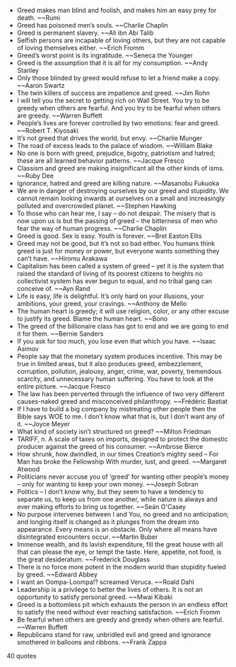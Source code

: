  - Greed makes man blind and foolish, and makes him an easy prey for death. ~~Rumi
 - Greed has poisoned men’s souls. ~~Charlie Chaplin
 - Greed is permanent slavery. ~~Ali ibn Abi Talib
 - Selfish persons are incapable of loving others, but they are not capable of loving themselves either. ~~Erich Fromm
 - Greed’s worst point is its ingratitude. ~~Seneca the Younger
 - Greed is the assumption that it is all for my consumption. ~~Andy Stanley
 - Only those blinded by greed would refuse to let a friend make a copy. ~~Aaron Swartz
 - The twin killers of success are impatience and greed. ~~Jim Rohn
 - I will tell you the secret to getting rich on Wall Street. You try to be greedy when others are fearful. And you try to be fearful when others are greedy. ~~Warren Buffett
 - People’s lives are forever controlled by two emotions: fear and greed. ~~Robert T. Kiyosaki
 - It’s not greed that drives the world, but envy. ~~Charlie Munger
 - The road of excess leads to the palace of wisdom. ~~William Blake
 - No one is born with greed, prejudice, bigotry, patriotism and hatred; these are all learned behavior patterns. ~~Jacque Fresco
 - Classism and greed are making insignificant all the other kinds of isms. ~~Ruby Dee
 - Ignorance, hatred and greed are killing nature. ~~Masanobu Fukuoka
 - We are in danger of destroying ourselves by our greed and stupidity. We cannot remain looking inwards at ourselves on a small and increasingly polluted and overcrowded planet. ~~Stephen Hawking
 - To those who can hear me, I say – do not despair. The misery that is now upon us is but the passing of greed – the bitterness of men who fear the way of human progress. ~~Charlie Chaplin
 - Greed is good. Sex is easy. Youth is forever. ~~Bret Easton Ellis
 - Greed may not be good, but it’s not so bad either. You humans think greed is just for money or power, but everyone wants something they can’t have. ~~Hiromu Arakawa
 - Capitalism has been called a system of greed – yet it is the system that raised the standard of living of its poorest citizens to heights no collectivist system has ever begun to equal, and no tribal gang can conceive of. ~~Ayn Rand
 - Life is easy, life is delightful. It’s only hard on your illusions, your ambitions, your greed, your cravings. ~~Anthony de Mello
 - The human heart is greedy; it will use religion, color, or any other excuse to justify its greed. Blame the human heart. ~~Bono
 - The greed of the billionaire class has got to end and we are going to end it for them. ~~Bernie Sanders
 - If you ask for too much, you lose even that which you have. ~~Isaac Asimov
 - People say that the monetary system produces incentive. This may be true in limited areas, but it also produces greed, embezzlement, corruption, pollution, jealousy, anger, crime, war, poverty, tremendous scarcity, and unnecessary human suffering. You have to look at the entire picture. ~~Jacque Fresco
 - The law has been perverted through the influence of two very different causes-naked greed and misconceived philanthropy. ~~Frédéric Bastiat
 - If I have to build a big company by mistreating other people then the Bible says WOE to me. I don’t know what that is, but I don’t want any of it. ~~Joyce Meyer
 - What kind of society isn’t structured on greed? ~~Milton Friedman
 - TARIFF, n. A scale of taxes on imports, designed to protect the domestic producer against the greed of his consumer. ~~Ambrose Bierce
 - How shrunk, how dwindled, in our times Creation’s mighty seed – For Man has broke the Fellowship With murder, lust, and greed. ~~Margaret Atwood
 - Politicians never accuse you of ‘greed’ for wanting other people’s money – only for wanting to keep your own money. ~~Joseph Sobran
 - Politics – I don’t know why, but they seem to have a tendency to separate us, to keep us from one another, while nature is always and ever making efforts to bring us together. ~~Seán O'Casey
 - No purpose intervenes between I and You, no greed and no anticipation; and longing itself is changed as it plunges from the dream into appearance. Every means is an obstacle. Only where all means have disintegrated encounters occur. ~~Martin Buber
 - Immense wealth, and its lavish expenditure, fill the great house with all that can please the eye, or tempt the taste. Here, appetite, not food, is the great desideratum. ~~Frederick Douglass
 - There is no force more potent in the modern world than stupidity fueled by greed. ~~Edward Abbey
 - I want an Oompa-Loompa!? screamed Veruca. ~~Roald Dahl
 - Leadership is a privilege to better the lives of others. It is not an opportunity to satisfy personal greed. ~~Mwai Kibaki
 - Greed is a bottomless pit which exhausts the person in an endless effort to satisfy the need without ever reaching satisfaction. ~~Erich Fromm
 - Be fearful when others are greedy and greedy when others are fearful. ~~Warren Buffett
 - Republicans stand for raw, unbridled evil and greed and ignorance smothered in balloons and ribbons. ~~Frank Zappa

40 quotes